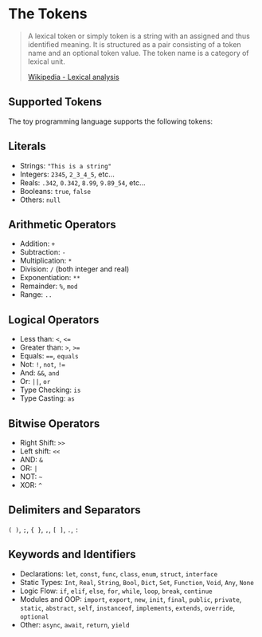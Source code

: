 # The Tokens

> A lexical token or simply token is a string with an assigned and thus identified meaning. It is structured as a pair consisting of a token name and an optional token value. The token name is a category of lexical unit.
>
> [Wikipedia - Lexical analysis](https://en.wikipedia.org/wiki/Lexical_analysis#Token)

## Supported Tokens
The toy programming language supports the following tokens:

## Literals
- Strings: `"This is a string"`
- Integers: `2345`, `2_3_4_5`, etc...
- Reals: `.342`, `0.342`, `8.99`, `9.89_54`, etc...
- Booleans: `true`, `false`
- Others: `null`

## Arithmetic Operators
- Addition: `+`
- Subtraction: `-`
- Multiplication: `*`
- Division: `/` (both integer and real)
- Exponentiation: `**`
- Remainder: `%`, `mod`
- Range: `..`

## Logical Operators
- Less than: `<`, `<=`
- Greater than: `>`, `>=`
- Equals: `==`, `equals`
- Not: `!`, `not`, `!=`
- And: `&&`, `and`
- Or: `||`, `or`
- Type Checking: `is`
- Type Casting: `as`

## Bitwise Operators
- Right Shift: `>>`
- Left shift: `<<`
- AND: `&`
- OR: `|`
- NOT: `~`
- XOR: `^`

## Delimiters and Separators
`( )`, `;`, `{ }`, `,`, `[ ]`, `.`, `:`

## Keywords and Identifiers
- Declarations: `let`, `const`, `func`, `class`, `enum`, `struct`, `interface`
- Static Types: `Int`, `Real`, `String`, `Bool`, `Dict`, `Set`, `Function`, `Void`, `Any`, `None`
- Logic Flow: `if`, `elif`, `else`, `for`, `while`, `loop`, `break`, `continue`
- Modules and OOP: `import`, `export`, `new`, `init`, `final`, `public`, `private`, `static`, `abstract`, `self`, `instanceof`, `implements`,
`extends`, `override`, `optional`
- Other: `async`, `await`, `return`, `yield`
